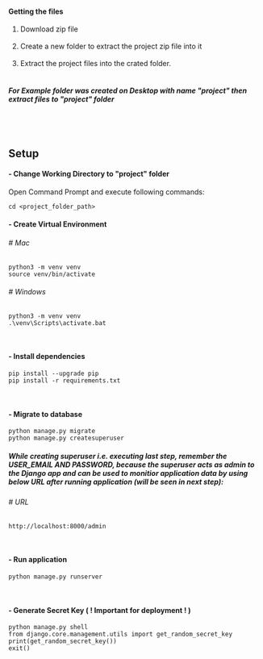 #### Getting the files
<ol>
<li>Download zip file</li>
<br>
<li>Create a new folder to extract the project zip file into it</li>
<br>
<li>Extract the project files into the crated folder.</li>
<br>
</ol>

##### For Example folder was created on Desktop with name "project" then extract files to "project" folder
<br><br>
## Setup
#### - Change Working Directory to "project" folder
Open Command Prompt and execute following commands:
```
cd <project_folder_path>
```

#### - Create Virtual Environment
###### # Mac
```
python3 -m venv venv
source venv/bin/activate
```

###### # Windows
```
python3 -m venv venv
.\venv\Scripts\activate.bat
```

<br>

#### - Install dependencies
```
pip install --upgrade pip
pip install -r requirements.txt
```

<br>

#### - Migrate to database
```
python manage.py migrate
python manage.py createsuperuser
```
##### While creating superuser i.e. executing last step, remember the USER_EMAIL AND PASSWORD, because the superuser acts as admin to the Django app and can be used to monitior application data by using below URL after running application (will be seen in next step):
###### # URL
```
http://localhost:8000/admin
```
<br>

#### - Run application
```
python manage.py runserver
```

<br>

#### - Generate Secret Key ( ! Important for deployment ! )
```
python manage.py shell
from django.core.management.utils import get_random_secret_key
print(get_random_secret_key())
exit()
```


